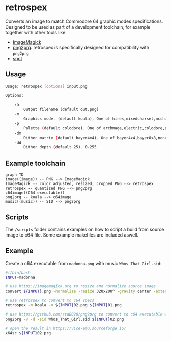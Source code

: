 # retrospex

Converts an image to match Commodore 64 graphic modes specifications.
Designed to be used as part of a development toolchain, for example together with other tools like:

- [ImageMagick](https://imagemagick.org/index.php)
- [png2prg](https://github.com/staD020/png2prg). retrospex is specifically designed for compatibility with `png2prg`
- [spot](https://github.com/spartaomg/spot_cpp)

## Usage

```bash
Usage: retrospex [options] input.png

Options:

	-o
		Output filename (default out.png)
	-m
		Graphics mode. (default koala), One of hires,mixedcharset,mccharset,scccharset,mcibitmap,scsprites,mcsprites,koala
	-p
		Palette (default colodore). One of archmage,electric,colodore,pepto,vice,vice_old_lum,vice_371_internal,pantaloon,ste,perplex_1,lenyn,perplex_2
	-dm
		Dither matrix (default bayer4x4). One of bayer4x4,bayer8x8,none,bayer2x2
	-dd
		Dither depth (default 25). 0-255
```

## Example toolchain

```mermaid
graph TD
image((image)) -- PNG --> ImageMagick
ImageMagick -- color adjusted, resized, cropped PNG --> retrospex
retrospex -- quantized PNG --> png2prg
c64image((C64 executable))
png2prg -- koala --> c64image
music((music)) -- SID --> png2prg
```

## Scripts

The `/scripts` folder contains examples on how to script a build from
source image to c64 file. Some example makefiles are included aswell.

## Example

Create a c64 executable from `madonna.png` with music `Whos_That_Girl.sid`:

```bash
#!/bin/bash
INPUT=madonna

# use https://imagemagick.org to resize and normalize source image
convert ${INPUT}.png -normalize -resize 320x200^ -gravity center -extent 320x200 ${INPUT}01.png

# use retrospex to convert to c64 specs
retrospex -m koala -o ${INPUT}02.png ${INPUT}01.png

# use https://github.com/staD020/png2prg to convert to c64 executable with music
png2prg -v -d -sid Whos_That_Girl.sid ${INPUT}02.png

# open the result in https://vice-emu.sourceforge.io/
x64sc ${INPUT}02.prg
```
